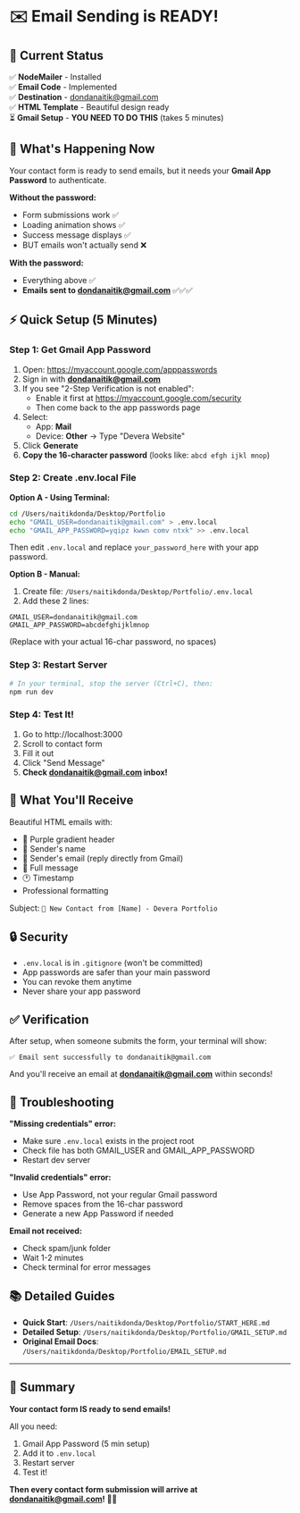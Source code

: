 # ✉️ Email Sending is READY! 

## 🎯 Current Status

✅ **NodeMailer** - Installed  
✅ **Email Code** - Implemented  
✅ **Destination** - dondanaitik@gmail.com  
✅ **HTML Template** - Beautiful design ready  
⏳ **Gmail Setup** - **YOU NEED TO DO THIS** (takes 5 minutes)

## 🚨 What's Happening Now

Your contact form is ready to send emails, but it needs your **Gmail App Password** to authenticate.

**Without the password:**
- Form submissions work ✅
- Loading animation shows ✅  
- Success message displays ✅
- BUT emails won't actually send ❌

**With the password:**
- Everything above ✅
- **Emails sent to dondanaitik@gmail.com** ✅✅✅

## ⚡ Quick Setup (5 Minutes)

### Step 1: Get Gmail App Password

1. Open: https://myaccount.google.com/apppasswords
2. Sign in with **dondanaitik@gmail.com**
3. If you see "2-Step Verification is not enabled":
   - Enable it first at https://myaccount.google.com/security
   - Then come back to the app passwords page
4. Select:
   - App: **Mail**
   - Device: **Other** → Type "Devera Website"
5. Click **Generate**
6. **Copy the 16-character password** (looks like: `abcd efgh ijkl mnop`)

### Step 2: Create .env.local File

**Option A - Using Terminal:**
```bash
cd /Users/naitikdonda/Desktop/Portfolio
echo "GMAIL_USER=dondanaitik@gmail.com" > .env.local
echo "GMAIL_APP_PASSWORD=yqipz kwwn comv ntxk" >> .env.local
```
Then edit `.env.local` and replace `your_password_here` with your app password.

**Option B - Manual:**
1. Create file: `/Users/naitikdonda/Desktop/Portfolio/.env.local`
2. Add these 2 lines:
```
GMAIL_USER=dondanaitik@gmail.com
GMAIL_APP_PASSWORD=abcdefghijklmnop
```
(Replace with your actual 16-char password, no spaces)

### Step 3: Restart Server

```bash
# In your terminal, stop the server (Ctrl+C), then:
npm run dev
```

### Step 4: Test It!

1. Go to http://localhost:3000
2. Scroll to contact form
3. Fill it out
4. Click "Send Message"  
5. **Check dondanaitik@gmail.com inbox!**

## 📧 What You'll Receive

Beautiful HTML emails with:
- 🎨 Purple gradient header
- 👤 Sender's name
- 📧 Sender's email (reply directly from Gmail)
- 💬 Full message
- 🕐 Timestamp
- Professional formatting

Subject: `🌟 New Contact from [Name] - Devera Portfolio`

## 🔒 Security

- `.env.local` is in `.gitignore` (won't be committed)
- App passwords are safer than your main password
- You can revoke them anytime
- Never share your app password

## ✅ Verification

After setup, when someone submits the form, your terminal will show:
```
✅ Email sent successfully to dondanaitik@gmail.com
```

And you'll receive an email at **dondanaitik@gmail.com** within seconds!

## 🐛 Troubleshooting

**"Missing credentials" error:**
- Make sure `.env.local` exists in the project root
- Check file has both GMAIL_USER and GMAIL_APP_PASSWORD
- Restart dev server

**"Invalid credentials" error:**
- Use App Password, not your regular Gmail password
- Remove spaces from the 16-char password
- Generate a new App Password if needed

**Email not received:**
- Check spam/junk folder
- Wait 1-2 minutes
- Check terminal for error messages

## 📚 Detailed Guides

- **Quick Start**: `/Users/naitikdonda/Desktop/Portfolio/START_HERE.md`
- **Detailed Setup**: `/Users/naitikdonda/Desktop/Portfolio/GMAIL_SETUP.md`
- **Original Email Docs**: `/Users/naitikdonda/Desktop/Portfolio/EMAIL_SETUP.md`

---

## 🎉 Summary

**Your contact form IS ready to send emails!**

All you need:
1. Gmail App Password (5 min setup)
2. Add it to `.env.local`  
3. Restart server
4. Test it!

**Then every contact form submission will arrive at dondanaitik@gmail.com! 📧✨**
